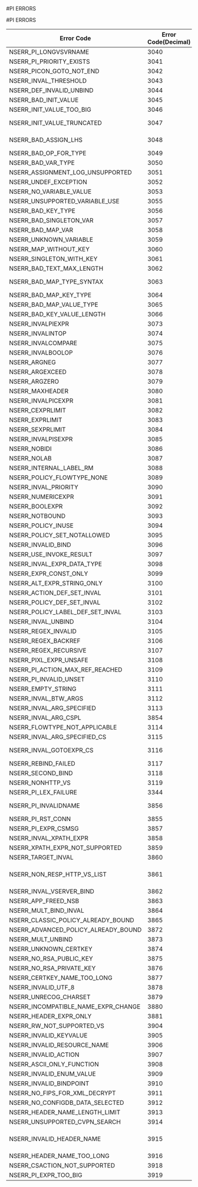 #PI ERRORS

#PI ERRORS



<table><thead><tr><th>Error Code</th><th>Error Code(Decimal)</th><th>Error Code(Hex)</th><th>Error Message</th></tr></thead><tbody><tr><td>NSERR_PI_LONGVSVRNAME</td><td>3040</td><td>0xbe0</td><td>The name of the label must be less than 32 characters</td><tr><tr><td>NSERR_PI_PRIORITY_EXISTS</td><td>3041</td><td>0xbe1</td><td>A policy is already bound to the specified priority</td><tr><tr><td>NSERR_PICON_GOTO_NOT_END</td><td>3042</td><td>0xbe2</td><td>GotoPriorityExpression for this policy has to be END</td><tr><tr><td>NSERR_INVAL_THRESHOLD</td><td>3043</td><td>0xbe3</td><td>Invalid threshold size value. Threshold size must be lesser than the sample size</td><tr><tr><td>NSERR_DEF_INVALID_UNBIND</td><td>3044</td><td>0xbe4</td><td>Default binding cannot be unbinded</td><tr><tr><td>NSERR_BAD_INIT_VALUE</td><td>3045</td><td>0xbe5</td><td>Invalid initial value</td><tr><tr><td>NSERR_INIT_VALUE_TOO_BIG</td><td>3046</td><td>0xbe6</td><td>Initial value is larger than the maximum allowed text length and the ifValueTooBig action is undef</td><tr><tr><td>NSERR_INIT_VALUE_TRUNCATED</td><td>3047</td><td>0xbe7</td><td>Initial value has been truncated to the maximum allowed text length because the ifValueTooBig action is truncate</td><tr><tr><td>NSERR_BAD_ASSIGN_LHS</td><td>3048</td><td>0xbe8</td><td>Invalid -var parameter: expect $variable-name for a ulong or text variable or $variable-name[key-expression] for a map variable.</td><tr><tr><td>NSERR_BAD_OP_FOR_TYPE</td><td>3049</td><td>0xbe9</td><td>Op is not allowed for the variable type.</td><tr><tr><td>NSERR_BAD_VAR_TYPE</td><td>3050</td><td>0xbea</td><td>Invalid type: expected one of ulong, text, or map.</td><tr><tr><td>NSERR_ASSIGNMENT_LOG_UNSUPPORTED</td><td>3051</td><td>0xbeb</td><td>Log action is not supported with assignment action</td><tr><tr><td>NSERR_UNDEF_EXCEPTION</td><td>3052</td><td>0xbec</td><td>Undef exception raised.</td><tr><tr><td>NSERR_NO_VARIABLE_VALUE</td><td>3053</td><td>0xbed</td><td>No value exists for the variable and key.</td><tr><tr><td>NSERR_UNSUPPORTED_VARIABLE_USE</td><td>3055</td><td>0xbef</td><td>Variables are not supported for use with DNS.</td><tr><tr><td>NSERR_BAD_KEY_TYPE</td><td>3056</td><td>0xbf0</td><td>Invalid key type: expected type text</td><tr><tr><td>NSERR_BAD_SINGLETON_VAR</td><td>3057</td><td>0xbf1</td><td>Not a singleton variable</td><tr><tr><td>NSERR_BAD_MAP_VAR</td><td>3058</td><td>0xbf2</td><td>Not a map variable</td><tr><tr><td>NSERR_UNKNOWN_VARIABLE</td><td>3059</td><td>0xbf3</td><td>Variable is not configured.</td><tr><tr><td>NSERR_MAP_WITHOUT_KEY</td><td>3060</td><td>0xbf4</td><td>Map variable used without a key.</td><tr><tr><td>NSERR_SINGLETON_WITH_KEY</td><td>3061</td><td>0xbf5</td><td>Singleton variable used with a key.</td><tr><tr><td>NSERR_BAD_TEXT_MAX_LENGTH</td><td>3062</td><td>0xbf6</td><td>Invalid text type: expected text(max-length), where max-length is an unsigned integer >= 1 and &lt;= 64000.</td><tr><tr><td>NSERR_BAD_MAP_TYPE_SYNTAX</td><td>3063</td><td>0xbf7</td><td>Invalid map type: expected map(key-type, value-type, max-entries), where max-entries is an unsigned long value &lt;= 18446744073709551615 and greater than 0.</td><tr><tr><td>NSERR_BAD_MAP_KEY_TYPE</td><td>3064</td><td>0xbf8</td><td>Map key type must be text.</td><tr><tr><td>NSERR_BAD_MAP_VALUE_TYPE</td><td>3065</td><td>0xbf9</td><td>Map value type must be ulong or text.</td><tr><tr><td>NSERR_BAD_KEY_VALUE_LENGTH</td><td>3066</td><td>0xbfa</td><td>Sum of the maximum map key and value lengths must be &lt;= 64000.</td><tr><tr><td>NSERR_INVALPIEXPR</td><td>3073</td><td>0xc01</td><td>Invalid expression</td><tr><tr><td>NSERR_INVALINTOP</td><td>3074</td><td>0xc02</td><td>Expecting numeric arguments in this context for -, +, * or /</td><tr><tr><td>NSERR_INVALCOMPARE</td><td>3075</td><td>0xc03</td><td>Invalid arguments to compare operation</td><tr><tr><td>NSERR_INVALBOOLOP</td><td>3076</td><td>0xc04</td><td>The !, || and ;; operators can have only boolean argument(s)</td><tr><tr><td>NSERR_ARGNEG</td><td>3077</td><td>0xc05</td><td>Argument cannot be negative</td><tr><tr><td>NSERR_ARGEXCEED</td><td>3078</td><td>0xc06</td><td>Argument exceeds maximum allowed value</td><tr><tr><td>NSERR_ARGZERO</td><td>3079</td><td>0xc07</td><td>Operand or function argument should be non-zero</td><tr><tr><td>NSERR_MAXHEADER</td><td>3080</td><td>0xc08</td><td>Number of custom header exceeds limit</td><tr><tr><td>NSERR_INVALPICEXPR</td><td>3081</td><td>0xc09</td><td>Expression syntax error</td><tr><tr><td>NSERR_CEXPRLIMIT</td><td>3082</td><td>0xc0a</td><td>Expression too long</td><tr><tr><td>NSERR_EXPRLIMIT</td><td>3083</td><td>0xc0b</td><td>Expression too long</td><tr><tr><td>NSERR_SEXPRLIMIT</td><td>3084</td><td>0xc0c</td><td>String expression too long</td><tr><tr><td>NSERR_INVALPISEXPR</td><td>3085</td><td>0xc0d</td><td>String expression syntax error</td><tr><tr><td>NSERR_NOBIDI</td><td>3086</td><td>0xc0e</td><td>Bi-directional expression not allowed</td><tr><tr><td>NSERR_NOLAB</td><td>3087</td><td>0xc0f</td><td>Policy Label does not exist</td><tr><tr><td>NSERR_INTERNAL_LABEL_RM</td><td>3088</td><td>0xc10</td><td>Default Policy labels cannot be removed</td><tr><tr><td>NSERR_POLICY_FLOWTYPE_NONE</td><td>3089</td><td>0xc11</td><td>Policy should either be a request or response policy</td><tr><tr><td>NSERR_INVAL_PRIORITY</td><td>3090</td><td>0xc12</td><td>Priority should be in the range from 1 to 2147483647</td><tr><tr><td>NSERR_NUMERICEXPR</td><td>3091</td><td>0xc13</td><td>Expression should evaluate to numeric value</td><tr><tr><td>NSERR_BOOLEXPR</td><td>3092</td><td>0xc14</td><td>Expression should evaluate to true or false</td><tr><tr><td>NSERR_NOTBOUND</td><td>3093</td><td>0xc15</td><td>Cannot unbind a policy that is not bound</td><tr><tr><td>NSERR_POLICY_INUSE</td><td>3094</td><td>0xc16</td><td>Policy name already in use</td><tr><tr><td>NSERR_POLICY_SET_NOTALLOWED</td><td>3095</td><td>0xc17</td><td>Invalid rule/action for bound policy</td><tr><tr><td>NSERR_INVALID_BIND</td><td>3096</td><td>0xc18</td><td>Policy cannot be bound to specified policy label</td><tr><tr><td>NSERR_USE_INVOKE_RESULT</td><td>3097</td><td>0xc19</td><td>USE_INVOCATION_RESULT can be used only with invoke</td><tr><tr><td>NSERR_INVAL_EXPR_DATA_TYPE</td><td>3098</td><td>0xc1a</td><td>Invalid expression data type</td><tr><tr><td>NSERR_EXPR_CONST_ONLY</td><td>3099</td><td>0xc1b</td><td>Only constant parameters are allowed for function</td><tr><tr><td>NSERR_ALT_EXPR_STRING_ONLY</td><td>3100</td><td>0xc1c</td><td>Only string expressions are allowed for ALT</td><tr><tr><td>NSERR_ACTION_DEF_SET_INVAL</td><td>3101</td><td>0xc1d</td><td>Default action cannot be modified</td><tr><tr><td>NSERR_POLICY_DEF_SET_INVAL</td><td>3102</td><td>0xc1e</td><td>Default policy cannot be modified</td><tr><tr><td>NSERR_POLICY_LABEL_DEF_SET_INVAL</td><td>3103</td><td>0xc1f</td><td>Default policylabel cannot be modified</td><tr><tr><td>NSERR_INVAL_UNBIND</td><td>3104</td><td>0xc20</td><td>Policy not bound to specified policy label</td><tr><tr><td>NSERR_REGEX_INVALID</td><td>3105</td><td>0xc21</td><td>Invalid regular expression</td><tr><tr><td>NSERR_REGEX_BACKREF</td><td>3106</td><td>0xc22</td><td>Backreference in regular expression</td><tr><tr><td>NSERR_REGEX_RECURSIVE</td><td>3107</td><td>0xc23</td><td>Recursive regular expression present</td><tr><tr><td>NSERR_PIXL_EXPR_UNSAFE</td><td>3108</td><td>0xc24</td><td>Input expression is unsafe</td><tr><tr><td>NSERR_PI_ACTION_MAX_REF_REACHED</td><td>3109</td><td>0xc25</td><td>Cannot create policy. Binding limit for action reached (65536)</td><tr><tr><td>NSERR_PI_INVALID_UNSET</td><td>3110</td><td>0xc26</td><td>Cannot unset rule or action. No changes done</td><tr><tr><td>NSERR_EMPTY_STRING</td><td>3111</td><td>0xc27</td><td>Zero length string not allowed</td><tr><tr><td>NSERR_INVAL_BTW_ARGS</td><td>3112</td><td>0xc28</td><td>Arguments to BETWEEN are incorrect</td><tr><tr><td>NSERR_INVAL_ARG_SPECIFIED</td><td>3113</td><td>0xc29</td><td>GotoPriorityExpression, flowtype and invoke apply only to rewrite, responder and cache policies</td><tr><tr><td>NSERR_INVAL_ARG_CSPL</td><td>3854</td><td>0xf0e</td><td>Target vserver cannot be specified along with GotoPriorityExpression and invoke.</td><tr><tr><td>NSERR_FLOWTYPE_NOT_APPLICABLE</td><td>3114</td><td>0xc2a</td><td>Flowtype applies only to rewrite, responder and cache policies</td><tr><tr><td>NSERR_INVAL_ARG_SPECIFIED_CS</td><td>3115</td><td>0xc2b</td><td>Flowtype and invoke apply only to Advanced policies.</td><tr><tr><td>NSERR_INVAL_GOTOEXPR_CS</td><td>3116</td><td>0xc2c</td><td>GotoPriorityExpression applies only to advanced content switching policy expressions like rewrite, responder and cache policies.</td><tr><tr><td>NSERR_REBIND_FAILED</td><td>3117</td><td>0xc2d</td><td>Rebinding of policy with new bind parameters failed. The policy is unbound.</td><tr><tr><td>NSERR_SECOND_BIND</td><td>3118</td><td>0xc2e</td><td>A policy can be bound only once</td><tr><tr><td>NSERR_NONHTTP_VS</td><td>3119</td><td>0xc2f</td><td>Specified policy can be bound only to HTTP/SSL vserver</td><tr><tr><td>NSERR_PI_LEX_FAILURE</td><td>3344</td><td>0xd10</td><td>Error in parsing</td><tr><tr><td>NSERR_PI_INVALIDNAME</td><td>3856</td><td>0xF10</td><td>Invalid PI entity name; names must begin with an ASCII alphabetic character or underscore and must contain only ASCII alphanumerics or underscores; reserved words may not be used</td><tr><tr><td>NSERR_PI_RST_CONN</td><td>3855</td><td>0xF0F</td><td>PI reset connection</td><tr><tr><td>NSERR_PI_EXPR_CSMSG</td><td>3857</td><td>0xF11</td><td>Advanced expression cannot have client security message</td><tr><tr><td>NSERR_INVAL_XPATH_EXPR</td><td>3858</td><td>0xf12</td><td>XPath Expression Compilation Failed</td><tr><tr><td>NSERR_XPATH_EXPR_NOT_SUPPORTED</td><td>3859</td><td>0xf13</td><td>Unsupported XPath</td><tr><tr><td>NSERR_TARGET_INVAL</td><td>3860</td><td>0xf14</td><td>Target Vserver cannot be specified for this policy</td><tr><tr><td>NSERR_NON_RESP_HTTP_VS_LIST</td><td>3861</td><td>0xf15</td><td>Specified policy can be bound only to HTTP/SSL/TCP/SSL_BRIDGE/FTP/DNS_TCP/RTSP/SSL_TCP/NNTP/MSSQL/MySQL/ORACLE/DIAMETER/ANY vserver</td><tr><tr><td>NSERR_INVAL_VSERVER_BIND</td><td>3862</td><td>0xf16</td><td>Policy can be bound only to LB/CS vserver types</td><tr><tr><td>NSERR_APP_FREED_NSB</td><td>3863</td><td>0xf17</td><td>Application reset/drop connection and freed nsb</td><tr><tr><td>NSERR_MULT_BIND_INVAL</td><td>3864</td><td>0xf18</td><td>CVPN Policies cannot be bound to multiple entities</td><tr><tr><td>NSERR_CLASSIC_POLICY_ALREADY_BOUND</td><td>3865</td><td>0xF19</td><td>Cannot bind an advanced policy to a virtual server to which a classic policy is already bound</td><tr><tr><td>NSERR_ADVANCED_POLICY_ALREADY_BOUND</td><td>3872</td><td>0xF20</td><td>Cannot bind a classic policy to a virtual server to which an advanced policy is already bound</td><tr><tr><td>NSERR_MULT_UNBIND</td><td>3873</td><td>0xF21</td><td>Policy is bound to multiple global bindpoints. Please specify the appropriate bindpoint to unbind it.</td><tr><tr><td>NSERR_UNKNOWN_CERTKEY</td><td>3874</td><td>0xF22</td><td>The specified certkey object has not been configured</td><tr><tr><td>NSERR_NO_RSA_PUBLIC_KEY</td><td>3875</td><td>0xF23</td><td>The specified certkey object does not include a certificate with an RSA public key</td><tr><tr><td>NSERR_NO_RSA_PRIVATE_KEY</td><td>3876</td><td>0xF24</td><td>The specified certkey object does not include an RSA private key</td><tr><tr><td>NSERR_CERTKEY_NAME_TOO_LONG</td><td>3877</td><td>0xF25</td><td>The certkey name exceeds the maximum 31 characters</td><tr><tr><td>NSERR_INVALID_UTF_8</td><td>3878</td><td>0xF26</td><td>Invalid UTF-8 string</td><tr><tr><td>NSERR_UNRECOG_CHARSET</td><td>3879</td><td>0xF27</td><td>Unrecognized character set</td><tr><tr><td>NSERR_INCOMPATIBLE_NAME_EXPR_CHANGE</td><td>3880</td><td>0xF28</td><td>Incompatible named expression change for in-use expression.</td><tr><tr><td>NSERR_HEADER_EXPR_ONLY</td><td>3881</td><td>0xF29</td><td>Only classic expressions for headers allowed in EVAL_CLASSIC_EXPR</td><tr><tr><td>NSERR_RW_NOT_SUPPORTED_VS</td><td>3904</td><td>0xF40</td><td>Specified policy can be bound only to HTTP/SSL/TCP/SSL_TCP vserver</td><tr><tr><td>NSERR_INVALID_KEYVALUE</td><td>3905</td><td>0xf41</td><td>The keyvalue argument is incorrect.</td><tr><tr><td>NSERR_INVALID_RESOURCE_NAME</td><td>3906</td><td>0xF42</td><td>Resource of the given name does not exist</td><tr><tr><td>NSERR_INVALID_ACTION</td><td>3907</td><td>0xF43</td><td>Invalid action</td><tr><tr><td>NSERR_ASCII_ONLY_FUNCTION</td><td>3908</td><td>0xF44</td><td>Advanced expression function does not accept non-ASCII arguments</td><tr><tr><td>NSERR_INVALID_ENUM_VALUE</td><td>3909</td><td>0xF45</td><td>Invalid enumeration value</td><tr><tr><td>NSERR_INVALID_BINDPOINT</td><td>3910</td><td>0xF46</td><td>Invalid bind point.</td><tr><tr><td>NSERR_NO_FIPS_FOR_XML_DECRYPT</td><td>3911</td><td>0xF47</td><td>A FIPS key cannot be used for XML decryption.</td><tr><tr><td>NSERR_NO_CONFIGDB_DATA_SELECTED</td><td>3912</td><td>0xF48</td><td>No data selected from the configuration database.</td><tr><tr><td>NSERR_HEADER_NAME_LENGTH_LIMIT</td><td>3913</td><td>0xF49</td><td>Custom header name is too long.</td><tr><tr><td>NSERR_UNSUPPORTED_CVPN_SEARCH</td><td>3914</td><td>0xF4A</td><td>Patset, dataset, and xpath not supported for clientless VPN search.</td><tr><tr><td>NSERR_INVALID_HEADER_NAME</td><td>3915</td><td>0xF4B</td><td>Header name contains invalid characters (one or more of ( ) &lt; > @ , ; : \\\\ \\" / [ ] ? = { } and space) as per the HTTP spec RFC 2616. This is allowed to for non-conformant HTTP messages, but may not be what you intended.</td><tr><tr><td>NSERR_HEADER_NAME_TOO_LONG</td><td>3916</td><td>0xF4c</td><td>Header name is too long (maximum of 32 characters allowed).</td><tr><tr><td>NSERR_CSACTION_NOT_SUPPORTED</td><td>3918</td><td>0xF4E</td><td>Content Switching actions are not suported for classic content switching policies.</td><tr><tr><td>NSERR_PI_EXPR_TOO_BIG</td><td>3919</td><td>0xF4F</td><td>Expression too long - maximum length is 8191</td><tr></tbody></table>
